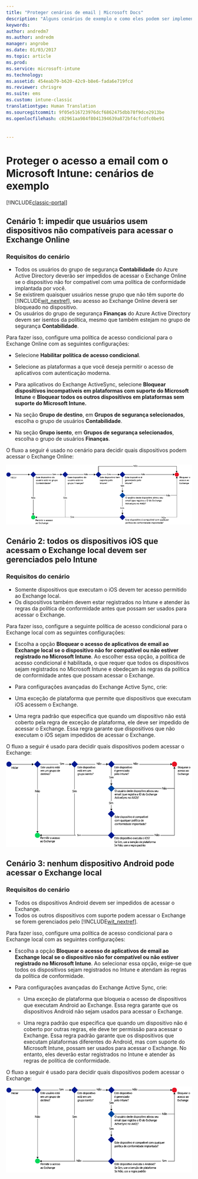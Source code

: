 ```yaml
---
title: "Proteger cenários de email | Microsoft Docs"
description: "Alguns cenários de exemplo e como eles podem ser implementados com acesso condicional."
keywords: 
author: andredm7
ms.author: andredm
manager: angrobe
ms.date: 01/03/2017
ms.topic: article
ms.prod: 
ms.service: microsoft-intune
ms.technology: 
ms.assetid: 454eab79-b620-42c9-b8e6-fada6e719fcd
ms.reviewer: chrisgre
ms.suite: ems
ms.custom: intune-classic
translationtype: Human Translation
ms.sourcegitcommit: 9f05e516723976dcf6862475dbb78f9dce2913be
ms.openlocfilehash: c02961aa984f8041394639a872bf4cfcdfc0be91


---
```


# <a name="protect-access-to-email-with-microsoft-intune-example-scenarios"></a>Proteger o acesso a email com o Microsoft Intune: cenários de exemplo

[!INCLUDE[classic-portal](../includes/classic-portal.md)]

## <a name="scenario-1-block-users-from-using-noncompliant-devices-to-access-exchange-online"></a>Cenário 1: impedir que usuários usem dispositivos não compatíveis para acessar o Exchange Online
### <a name="scenario-requirements"></a>Requisitos do cenário
- Todos os usuários do grupo de segurança **Contabilidade** do Azure Active Directory deverão ser impedidos de acessar o Exchange Online se o dispositivo não for compatível com uma política de conformidade implantada por você.
- Se existirem quaisquer usuários nesse grupo que não têm suporte do [!INCLUDE[wit_nextref](../includes/wit_nextref_md.md)], seu acesso ao Exchange Online deverá ser bloqueado no dispositivo.
- Os usuários do grupo de segurança **Finanças** do Azure Active Directory devem ser isentos da política, mesmo que também estejam no grupo de segurança **Contabilidade**.

Para fazer isso, configure uma política de acesso condicional para o Exchange Online com as seguintes configurações:

- Selecione **Habilitar política de acesso condicional**.

- Selecione as plataformas a que você deseja permitir o acesso de aplicativos com autenticação moderna.
- Para aplicativos do Exchange ActiveSync, selecione **Bloquear dispositivos incompatíveis em plataformas com suporte do Microsoft Intune** e **Bloquear todos os outros dispositivos em plataformas sem suporte do Microsoft Intune.**
-   Na seção **Grupo de destino**, em **Grupos de segurança selecionados**, escolha o grupo de usuários **Contabilidade**.

-   Na seção **Grupo isento**, em **Grupos de segurança selecionados**, escolha o grupo de usuários **Finanças**.


O fluxo a seguir é usado no cenário para decidir quais dispositivos podem acessar o Exchange Online:

![Fluxo de acesso ao dispositivo](./media/ConditionalAccess8-5.png)

## <a name="scenario-2-all-ios-devices-that-access-exchange-on-premises-must-be-managed-by-intune"></a>Cenário 2: todos os dispositivos iOS que acessam o Exchange local devem ser gerenciados pelo Intune
### <a name="scenario-requirements"></a>Requisitos do cenário
- Somente dispositivos que executam o iOS devem ter acesso permitido ao Exchange local.
- Os dispositivos também devem estar registrados no Intune e atender às regras da política de conformidade antes que possam ser usados para acessar o Exchange.

Para fazer isso, configure a seguinte política de acesso condicional para o Exchange local com as seguintes configurações:

-   Escolha a opção **Bloquear o acesso de aplicativos de email ao Exchange local se o dispositivo não for compatível ou não estiver registrado no Microsoft Intune**. Ao escolher essa opção, a política de acesso condicional é habilitada, o que requer que todos os dispositivos sejam registrados no Microsoft Intune e obedeçam às regras da política de conformidade antes que possam acessar o Exchange.

-   Para configurações avançadas do Exchange Active Sync, crie:

  -   Uma exceção de plataforma que permite que dispositivos que executam iOS acessem o Exchange.   

  -   Uma regra padrão que especifica que quando um dispositivo não está coberto pela regra de exceção de plataforma, ele deve ser impedido de acessar o Exchange. Essa regra garante que dispositivos que não executam o iOS sejam impedidos de acessar o Exchange.

O fluxo a seguir é usado para decidir quais dispositivos podem acessar o Exchange:

![Fluxo de acesso ao dispositivo](./media/ConditionalAccess8-3.png)

## <a name="scenario-3-no-android-devices-can-access-exchange-on-premises"></a>Cenário 3: nenhum dispositivo Android pode acessar o Exchange local
### <a name="scenario-requirements"></a>Requisitos do cenário
- Todos os dispositivos Android devem ser impedidos de acessar o Exchange.
- Todos os outros dispositivos com suporte podem acessar o Exchange se forem gerenciados pelo [!INCLUDE[wit_nextref](../includes/wit_nextref_md.md)].

Para fazer isso, configure uma política de acesso condicional para o Exchange local com as seguintes configurações:

-   Escolha a opção **Bloquear o acesso de aplicativos de email ao Exchange local se o dispositivo não for compatível ou não estiver registrado no Microsoft Intune**. Ao selecionar essa opção, exige-se que todos os dispositivos sejam registrados no Intune e atendam às regras da política de conformidade.

- Para configurações avançadas do Exchange Active Sync, crie:
  -   Uma exceção de plataforma que bloqueia o acesso de dispositivos que executam Android ao Exchange. Essa regra garante que os dispositivos Android não sejam usados para acessar o Exchange.

  -   Uma regra padrão que especifica que quando um dispositivo não é coberto por outras regras, ele deve ter permissão para acessar o Exchange. Essa regra padrão garante que os dispositivos que executam plataformas diferentes do Android, mas com suporte do Microsoft Intune, possam ser usados para acessar o Exchange. No entanto, eles deverão estar registrados no Intune e atender às regras de política de conformidade.

O fluxo a seguir é usado para decidir quais dispositivos podem acessar o Exchange:

![Fluxo de acesso ao dispositivo](./media/ConditionalAccess8-4.png)



<!--HONumber=Jan17_HO4-->


